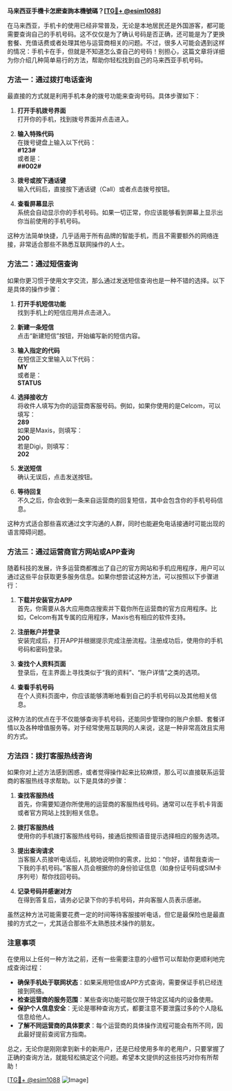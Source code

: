 **马来西亚手機卡怎麽查詢本機號碼？[[TG💪+ @esim1088](https://t.me/s/esim1088)]**

在马来西亚，手机卡的使用已经非常普及，无论是本地居民还是外国游客，都可能需要查询自己的手机号码。这不仅仅是为了确认号码是否正确，还可能是为了更换套餐、充值话费或者处理其他与运营商相关的问题。不过，很多人可能会遇到这样的情况：手机卡在手，但就是不知道怎么查自己的号码！别担心，这篇文章将详细为你介绍几种简单易行的方法，帮助你轻松找到自己的马来西亚手机号码。

### 方法一：通过拨打电话查询

最直接的方式就是利用手机本身的拨号功能来查询号码。具体步骤如下：

1. **打开手机拨号界面**  
   打开你的手机，找到拨号界面并点击进入。

2. **输入特殊代码**  
   在拨号键盘上输入以下代码：  
   **#123#**  
   或者是：  
   **##002#**  

3. **拨号或按下通话键**  
   输入代码后，直接按下通话键（Call）或者点击拨号按钮。

4. **查看屏幕显示**  
   系统会自动显示你的手机号码。如果一切正常，你应该能够看到屏幕上显示出你当前使用的手机号码。

这种方法简单快捷，几乎适用于所有品牌的智能手机，而且不需要额外的网络连接，非常适合那些不熟悉互联网操作的人士。

### 方法二：通过短信查询

如果你更习惯于使用文字交流，那么通过发送短信查询也是一种不错的选择。以下是具体的操作步骤：

1. **打开手机短信功能**  
   找到手机上的短信应用并点击进入。

2. **新建一条短信**  
   点击“新建短信”按钮，开始编写新的短信内容。

3. **输入指定的代码**  
   在短信正文里输入以下代码：  
   **MY**  
   或者是：  
   **STATUS**  

4. **选择接收方**  
   将收件人填写为你的运营商客服号码。例如，如果你使用的是Celcom，可以填写：  
   **289**  
   如果是Maxis，则填写：  
   **200**  
   若是Digi，则填写：  
   **202**  

5. **发送短信**  
   确认无误后，点击发送按钮。

6. **等待回复**  
   不久之后，你会收到一条来自运营商的回复短信，其中会包含你的手机号码信息。

这种方式适合那些喜欢通过文字沟通的人群，同时也能避免电话接通时可能出现的语言障碍问题。

### 方法三：通过运营商官方网站或APP查询

随着科技的发展，许多运营商都推出了自己的官方网站和手机应用程序，用户可以通过这些平台获取更多服务信息。如果你想尝试这种方法，可以按照以下步骤进行：

1. **下载并安装官方APP**  
   首先，你需要从各大应用商店搜索并下载你所在运营商的官方应用程序。比如，Celcom有其专属的应用程序，Maxis也有相应的软件支持。

2. **注册账户并登录**  
   安装完成后，打开APP并根据提示完成注册流程。注册成功后，使用你的手机号码和密码登录。

3. **查找个人资料页面**  
   登录后，在主界面上寻找类似于“我的资料”、“账户详情”之类的选项。

4. **查看手机号码**  
   在个人资料页面中，你应该能够清晰地看到自己的手机号码以及其他相关信息。

这种方法的优点在于不仅能够查询手机号码，还能同步管理你的账户余额、套餐详情以及各种增值服务等。对于经常使用互联网的人来说，这是一种非常高效且实用的方式。

### 方法四：拨打客服热线咨询

如果你对上述方法感到困惑，或者觉得操作起来比较麻烦，那么可以直接联系运营商的客服热线寻求帮助。以下是具体的步骤：

1. **查找客服热线**  
   首先，你需要知道你所使用的运营商的客服热线号码。通常可以在手机卡背面或者官方网站上找到相关信息。

2. **拨打客服热线**  
   使用你的手机拨打客服热线号码，接通后按照语音提示选择相应的服务选项。

3. **提出查询请求**  
   当客服人员接听电话后，礼貌地说明你的需求，比如：“你好，请帮我查询一下我的手机号码。”客服人员会根据你的身份验证信息（如身份证号码或SIM卡序列号）帮你找回号码。

4. **记录号码并感谢对方**  
   在得到答复后，请务必记录下你的手机号码，并向客服人员表示感谢。

虽然这种方法可能需要花费一定的时间等待客服接听电话，但它是最保险也是最直接的方式之一，尤其适合那些不太熟悉技术操作的朋友。

### 注意事项

在使用以上任何一种方法之前，还有一些需要注意的小细节可以帮助你更顺利地完成查询过程：

- **确保手机处于联网状态**：如果采用短信或APP方式查询，需要保证手机已经连接到网络。
- **检查运营商的服务范围**：某些查询功能可能仅限于特定区域内的设备使用。
- **保护个人信息安全**：无论是哪种查询方式，都要注意不要泄露过多的个人隐私信息给他人。
- **了解不同运营商的具体要求**：每个运营商的具体操作流程可能会有所不同，因此最好提前查阅官方指南。

总之，无论你是刚刚拿到新卡的新用户，还是已经使用多年的老用户，只要掌握了正确的查询方法，就能轻松搞定这个问题。希望本文提供的这些技巧对你有所帮助！

[[TG💪+ @esim1088](https://t.me/s/esim1088) ![Image](https://i.postimg.cc/4NQfJmqS/Snipaste-2025-05-13-00-14-12.png)]